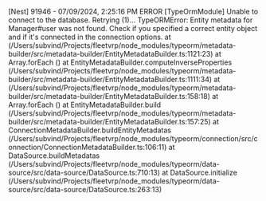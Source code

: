 [Nest] 91946  - 07/09/2024, 2:25:16 PM   ERROR [TypeOrmModule] Unable to connect to the database. Retrying (1)...
TypeORMError: Entity metadata for Manager#user was not found. Check if you specified a correct entity object and if it's connected in the connection options.
    at <anonymous> (/Users/subvind/Projects/fleetvrp/node_modules/typeorm/metadata-builder/src/metadata-builder/EntityMetadataBuilder.ts:1121:23)
    at Array.forEach (<anonymous>)
    at EntityMetadataBuilder.computeInverseProperties (/Users/subvind/Projects/fleetvrp/node_modules/typeorm/metadata-builder/src/metadata-builder/EntityMetadataBuilder.ts:1111:34)
    at <anonymous> (/Users/subvind/Projects/fleetvrp/node_modules/typeorm/metadata-builder/src/metadata-builder/EntityMetadataBuilder.ts:158:18)
    at Array.forEach (<anonymous>)
    at EntityMetadataBuilder.build (/Users/subvind/Projects/fleetvrp/node_modules/typeorm/metadata-builder/src/metadata-builder/EntityMetadataBuilder.ts:157:25)
    at ConnectionMetadataBuilder.buildEntityMetadatas (/Users/subvind/Projects/fleetvrp/node_modules/typeorm/connection/src/connection/ConnectionMetadataBuilder.ts:106:11)
    at DataSource.buildMetadatas (/Users/subvind/Projects/fleetvrp/node_modules/typeorm/data-source/src/data-source/DataSource.ts:710:13)
    at DataSource.initialize (/Users/subvind/Projects/fleetvrp/node_modules/typeorm/data-source/src/data-source/DataSource.ts:263:13)